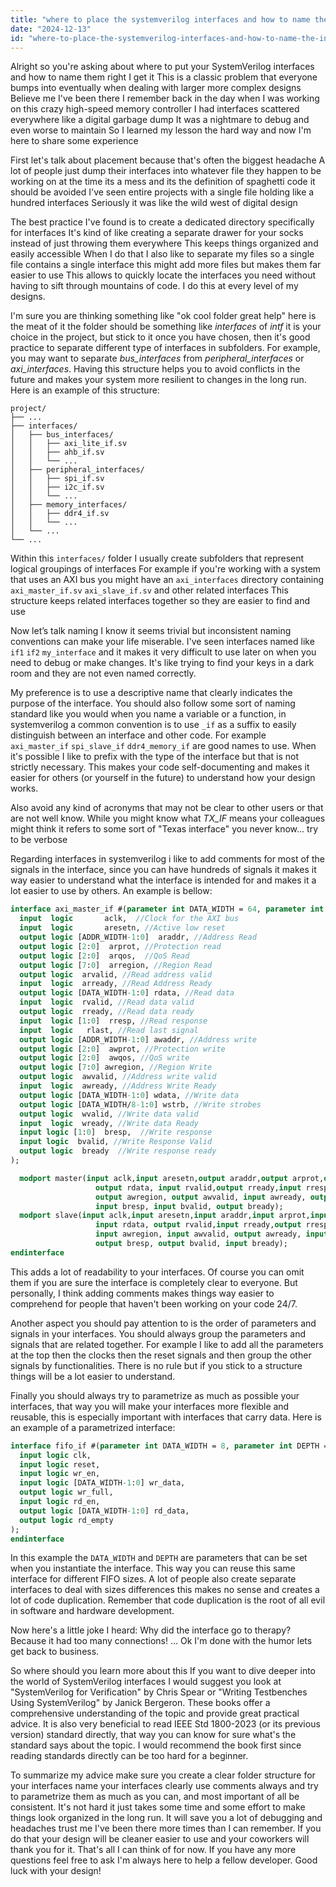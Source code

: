 ```yaml
---
title: "where to place the systemverilog interfaces and how to name the interfaces and?"
date: "2024-12-13"
id: "where-to-place-the-systemverilog-interfaces-and-how-to-name-the-interfaces-and"
---
```


Alright so you're asking about where to put your SystemVerilog interfaces and how to name them right I get it This is a classic problem that everyone bumps into eventually when dealing with larger more complex designs Believe me I've been there I remember back in the day when I was working on this crazy high-speed memory controller I had interfaces scattered everywhere like a digital garbage dump It was a nightmare to debug and even worse to maintain So I learned my lesson the hard way and now I'm here to share some experience

First let's talk about placement because that's often the biggest headache A lot of people just dump their interfaces into whatever file they happen to be working on at the time its a mess and its the definition of spaghetti code it should be avoided I've seen entire projects with a single file holding like a hundred interfaces Seriously it was like the wild west of digital design

The best practice I've found is to create a dedicated directory specifically for interfaces It's kind of like creating a separate drawer for your socks instead of just throwing them everywhere This keeps things organized and easily accessible When I do that I also like to separate my files so a single file contains a single interface this might add more files but makes them far easier to use This allows to quickly locate the interfaces you need without having to sift through mountains of code. I do this at every level of my designs.

I'm sure you are thinking something like "ok cool folder great help" here is the meat of it the folder should be something like *interfaces* of *intf* it is your choice in the project, but stick to it once you have chosen, then it's good practice to separate different type of interfaces in subfolders. For example, you may want to separate *bus_interfaces* from *peripheral_interfaces* or *axi_interfaces*. Having this structure helps you to avoid conflicts in the future and makes your system more resilient to changes in the long run. Here is an example of this structure:
```
project/
├── ...
├── interfaces/
│   ├── bus_interfaces/
│   │   ├── axi_lite_if.sv
│   │   ├── ahb_if.sv
│   │   └── ...
│   ├── peripheral_interfaces/
│   │   ├── spi_if.sv
│   │   ├── i2c_if.sv
│   │   └── ...
│   ├── memory_interfaces/
│   │   ├── ddr4_if.sv
│   │   └── ...
│   └── ...
└── ...
```
Within this `interfaces/` folder I usually create subfolders that represent logical groupings of interfaces For example if you're working with a system that uses an AXI bus you might have an `axi_interfaces` directory containing `axi_master_if.sv` `axi_slave_if.sv` and other related interfaces This structure keeps related interfaces together so they are easier to find and use

Now let’s talk naming I know it seems trivial but inconsistent naming conventions can make your life miserable. I've seen interfaces named like `if1` `if2` `my_interface` and it makes it very difficult to use later on when you need to debug or make changes. It's like trying to find your keys in a dark room and they are not even named correctly.

My preference is to use a descriptive name that clearly indicates the purpose of the interface. You should also follow some sort of naming standard like you would when you name a variable or a function, in systemverilog a common convention is to use `_if` as a suffix to easily distinguish between an interface and other code. For example `axi_master_if` `spi_slave_if` `ddr4_memory_if` are good names to use. When it's possible I like to prefix with the type of the interface but that is not strictly necessary. This makes your code self-documenting and makes it easier for others (or yourself in the future) to understand how your design works.

Also avoid any kind of acronyms that may not be clear to other users or that are not well know. While you might know what *TX_IF* means your colleagues might think it refers to some sort of "Texas interface" you never know... try to be verbose

Regarding interfaces in systemverilog i like to add comments for most of the signals in the interface, since you can have hundreds of signals it makes it way easier to understand what the interface is intended for and makes it a lot easier to use by others. An example is bellow:
```systemverilog
interface axi_master_if #(parameter int DATA_WIDTH = 64, parameter int ADDR_WIDTH = 32) (
  input  logic       aclk,  //Clock for the AXI bus
  input  logic       aresetn, //Active low reset
  output logic [ADDR_WIDTH-1:0]  araddr, //Address Read
  output logic [2:0]  arprot, //Protection read
  output logic [2:0]  arqos,  //QoS Read
  output logic [7:0]  arregion, //Region Read
  output logic  arvalid, //Read address valid
  input  logic  arready, //Read Address Ready
  output logic [DATA_WIDTH-1:0] rdata, //Read data
  input  logic  rvalid, //Read data valid
  output logic  rready, //Read data ready
  input  logic [1:0]  rresp, //Read response
  input  logic   rlast, //Read last signal
  output logic [ADDR_WIDTH-1:0] awaddr, //Address write
  output logic [2:0]  awprot, //Protection write
  output logic [2:0]  awqos, //QoS write
  output logic [7:0] awregion, //Region Write
  output logic  awvalid, //Address write valid
  input  logic  awready, //Address Write Ready
  output logic [DATA_WIDTH-1:0] wdata, //Write data
  output logic [DATA_WIDTH/8-1:0] wstrb, //Write strobes
  output logic  wvalid, //Write data valid
  input  logic  wready, //Write data Ready
  input logic [1:0]  bresp,  //Write response
  input logic  bvalid, //Write Response Valid
  output logic  bready  //Write response ready
);

  modport master(input aclk,input aresetn,output araddr,output arprot,output arqos, output arregion, output arvalid, input arready,
                   output rdata, input rvalid,output rready,input rresp, input rlast, output awaddr, output awprot,output awqos,
                   output awregion, output awvalid, input awready, output wdata, output wstrb,output wvalid, input wready,
                   input bresp, input bvalid, output bready);
  modport slave(input aclk,input aresetn,input araddr,input arprot,input arqos, input arregion, input arvalid, output arready,
                   input rdata, output rvalid,input rready,output rresp, output rlast, input awaddr, input awprot,input awqos,
                   input awregion, input awvalid, output awready, input wdata, input wstrb,input wvalid, output wready,
                   output bresp, output bvalid, input bready);
endinterface
```

This adds a lot of readability to your interfaces. Of course you can omit them if you are sure the interface is completely clear to everyone. But personally, I think adding comments makes things way easier to comprehend for people that haven't been working on your code 24/7.

Another aspect you should pay attention to is the order of parameters and signals in your interfaces. You should always group the parameters and signals that are related together. For example I like to add all the parameters at the top then the clocks then the reset signals and then group the other signals by functionalities. There is no rule but if you stick to a structure things will be a lot easier to understand.

Finally you should always try to parametrize as much as possible your interfaces, that way you will make your interfaces more flexible and reusable, this is especially important with interfaces that carry data. Here is an example of a parametrized interface:

```systemverilog
interface fifo_if #(parameter int DATA_WIDTH = 8, parameter int DEPTH = 16) (
  input logic clk,
  input logic reset,
  input logic wr_en,
  input logic [DATA_WIDTH-1:0] wr_data,
  output logic wr_full,
  input logic rd_en,
  output logic [DATA_WIDTH-1:0] rd_data,
  output logic rd_empty
);
endinterface
```
In this example the `DATA_WIDTH` and `DEPTH` are parameters that can be set when you instantiate the interface. This way you can reuse this same interface for different FIFO sizes. A lot of people also create separate interfaces to deal with sizes differences this makes no sense and creates a lot of code duplication. Remember that code duplication is the root of all evil in software and hardware development.

Now here's a little joke I heard: Why did the interface go to therapy? Because it had too many connections! ... Ok I'm done with the humor lets get back to business.

So where should you learn more about this If you want to dive deeper into the world of SystemVerilog interfaces I would suggest you look at "SystemVerilog for Verification" by Chris Spear or "Writing Testbenches Using SystemVerilog" by Janick Bergeron. These books offer a comprehensive understanding of the topic and provide great practical advice. It is also very beneficial to read IEEE Std 1800-2023 (or its previous version) standard directly, that way you can know for sure what's the standard says about the topic. I would recommend the book first since reading standards directly can be too hard for a beginner.

To summarize my advice make sure you create a clear folder structure for your interfaces name your interfaces clearly use comments always and try to parametrize them as much as you can, and most important of all be consistent. It's not hard it just takes some time and some effort to make things look organized in the long run. It will save you a lot of debugging and headaches trust me I've been there more times than I can remember. If you do that your design will be cleaner easier to use and your coworkers will thank you for it. That's all I can think of for now. If you have any more questions feel free to ask I'm always here to help a fellow developer. Good luck with your design!
